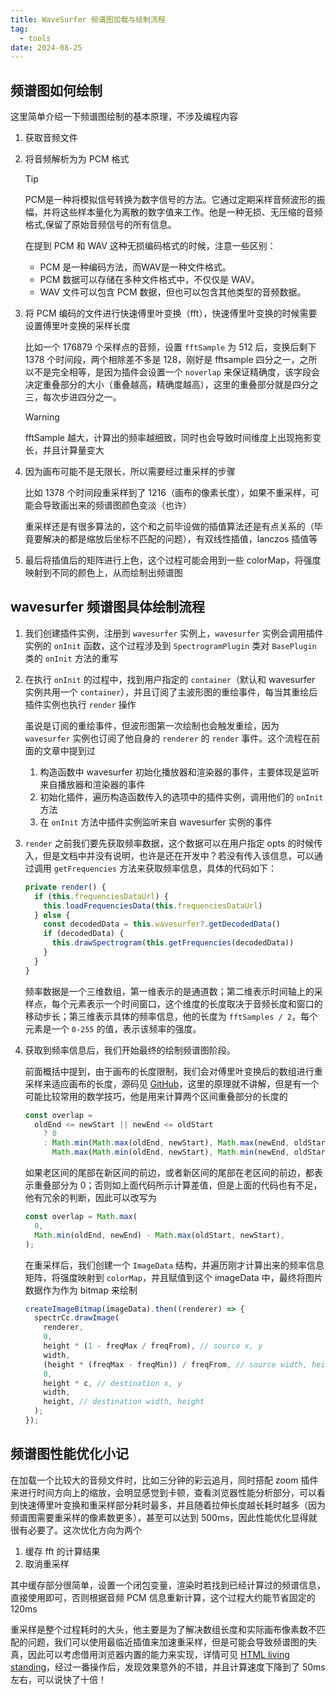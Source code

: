 ```yaml
---
title: WaveSurfer 频谱图加载与绘制流程
tag:
  - tools
date: 2024-08-25
---
```


## 频谱图如何绘制

这里简单介绍一下频谱图绘制的基本原理，不涉及编程内容

1. 获取音频文件

2. 将音频解析为为 PCM 格式

   > [!tip]
   >
   > PCM是一种将模拟信号转换为数字信号的方法。它通过定期采样音频波形的振幅，并将这些样本量化为离散的数字值来工作。他是一种无损、无压缩的音频格式,保留了原始音频信号的所有信息。
   >
   > 在提到 PCM 和 WAV 这种无损编码格式的时候，注意一些区别：
   >
   > - PCM 是一种编码方法，而WAV是一种文件格式。
   > - PCM 数据可以存储在多种文件格式中，不仅仅是 WAV。
   > - WAV 文件可以包含 PCM 数据，但也可以包含其他类型的音频数据。

3. 将 PCM 编码的文件进行快速傅里叶变换（fft），快速傅里叶变换的时候需要设置傅里叶变换的采样长度

   比如一个 176879 个采样点的音频，设置 `fftSample` 为 512 后，变换后剩下 1378 个时间段，两个相除差不多是 128，刚好是 fftsample 四分之一，之所以不是完全相等，是因为插件会设置一个 `noverlap` 来保证精确度，该字段会决定重叠部分的大小（重叠越高，精确度越高），这里的重叠部分就是四分之三，每次步进四分之一。

   > [!warning]
   >
   > fftSample 越大，计算出的频率越细致，同时也会导致时间维度上出现拖影变长，并且计算量变大

4. 因为画布可能不是无限长，所以需要经过重采样的步骤

   比如 1378 个时间段重采样到了 1216（画布的像素长度），如果不重采样，可能会导致画出来的频谱图颜色变淡（也许）

   重采样还是有很多算法的，这个和之前毕设做的插值算法还是有点关系的（毕竟要解决的都是缩放后坐标不匹配的问题），有双线性插值，lanczos 插值等

5. 最后将插值后的矩阵进行上色，这个过程可能会用到一些 colorMap，将强度映射到不同的颜色上，从而绘制出频谱图

## wavesurfer 频谱图具体绘制流程

1. 我们创建插件实例，注册到 `wavesurfer` 实例上，`wavesurfer` 实例会调用插件实例的 `onInit` 函数，这个过程涉及到 `SpectrogramPlugin` 类对 `BasePlugin` 类的 `onInit` 方法的重写

2. 在执行 `onInit` 的过程中，找到用户指定的 `container`（默认和 wavesurfer 实例共用一个 `container`），并且订阅了主波形图的重绘事件，每当其重绘后插件实例也执行 `render` 操作

   虽说是订阅的重绘事件，但波形图第一次绘制也会触发重绘，因为 `wavesurfer` 实例也订阅了他自身的 `renderer` 的 `render` 事件。这个流程在前面的文章中提到过

   1. 构造函数中 wavesurfer 初始化播放器和渲染器的事件，主要体现是监听来自播放器和渲染器的事件
   2. 初始化插件，遍历构造函数传入的选项中的插件实例，调用他们的 `onInit` 方法
   3. 在 `onInit` 方法中插件实例监听来自 wavesurfer 实例的事件

3. `render` 之前我们要先获取频率数据，这个数据可以在用户指定 opts 的时候传入，但是文档中并没有说明，也许是还在开发中？若没有传入该信息，可以通过调用 `getFrequencies` 方法来获取频率信息，具体的代码如下：

   ```ts
   private render() {
     if (this.frequenciesDataUrl) {
       this.loadFrequenciesData(this.frequenciesDataUrl)
     } else {
       const decodedData = this.wavesurfer?.getDecodedData()
       if (decodedData) {
         this.drawSpectrogram(this.getFrequencies(decodedData))
       }
     }
   }
   ```

   频率数据是一个三维数组，第一维表示的是通道数；第二维表示时间轴上的采样点，每个元素表示一个时间窗口，这个维度的长度取决于音频长度和窗口的移动步长；第三维表示具体的频率信息，他的长度为 `fftSamples / 2`，每个元素是一个 `0-255` 的值，表示该频率的强度。

4. 获取到频率信息后，我们开始最终的绘制频谱图阶段。

   前面概括中提到，由于画布的长度限制，我们会对傅里叶变换后的数组进行重采样来适应画布的长度，源码见 [GitHub](https://github.com/katspaugh/wavesurfer.js/blob/main/src/plugins/spectrogram.ts#L714-L762)，这里的原理就不讲解，但是有一个可能比较常用的数学技巧，他是用来计算两个区间重叠部分的长度的

   ```typescript
   const overlap =
     oldEnd <= newStart || newEnd <= oldStart
       ? 0
       : Math.min(Math.max(oldEnd, newStart), Math.max(newEnd, oldStart)) -
         Math.max(Math.min(oldEnd, newStart), Math.min(newEnd, oldStart));
   ```

   如果老区间的尾部在新区间的前边，或者新区间的尾部在老区间的前边，都表示重叠部分为 0；否则如上面代码所示计算差值，但是上面的代码也有不足，他有冗余的判断，因此可以改写为

   ```typescript
   const overlap = Math.max(
     0,
     Math.min(oldEnd, newEnd) - Math.max(oldStart, newStart),
   );
   ```

   在重采样后，我们创建一个 `ImageData` 结构，并遍历刚才计算出来的频率信息矩阵，将强度映射到 `colorMap`，并且赋值到这个 imageData 中，最终将图片数据作为作为 bitmap 来绘制

   ```typescript
   createImageBitmap(imageData).then((renderer) => {
     spectrCc.drawImage(
       renderer,
       0,
       height * (1 - freqMax / freqFrom), // source x, y
       width,
       (height * (freqMax - freqMin)) / freqFrom, // source width, height
       0,
       height * c, // destination x, y
       width,
       height, // destination width, height
     );
   });
   ```

## 频谱图性能优化小记

在加载一个比较大的音频文件时，比如三分钟的彩云追月，同时搭配 zoom 插件来进行时间方向上的缩放，会明显感觉到卡顿，查看浏览器性能分析部分，可以看到快速傅里叶变换和重采样部分耗时最多，并且随着拉伸长度越长耗时越多（因为频谱图需要重采样的像素数更多），甚至可以达到 500ms，因此性能优化显得就很有必要了。这次优化方向为两个

1. 缓存 fft 的计算结果
2. 取消重采样

其中缓存部分很简单，设置一个闭包变量，渲染时若找到已经计算过的频谱信息，直接使用即可，否则根据音频 PCM 信息重新计算，这个过程大约能节省固定的 120ms

重采样是整个过程耗时的大头，他主要是为了解决数组长度和实际画布像素数不匹配的问题，我们可以使用最临近插值来加速重采样，但是可能会导致频谱图的失真，因此可以考虑借用浏览器内置的能力来实现，详情可见 [HTML living standing](https://html.spec.whatwg.org/multipage/canvas.html#drawing-images)，经过一番操作后，发现效果意外的不错，并且计算速度下降到了 50ms 左右，可以说快了十倍！
